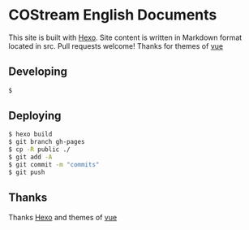 # COStream English Documents

This site is built with [Hexo](https://hexo.io/). Site content is written in Markdown format located in src. Pull requests welcome!
Thanks for themes of [vue](https://vuejs.org)

## Developing

``` bash
$
```

## Deploying

``` bash
$ hexo build
$ git branch gh-pages
$ cp -R public ./
$ git add -A
$ git commit -m "commits"
$ git push
```



## Thanks

Thanks [Hexo](https://hexo.io/) and themes of [vue](https://vuejs.org)
